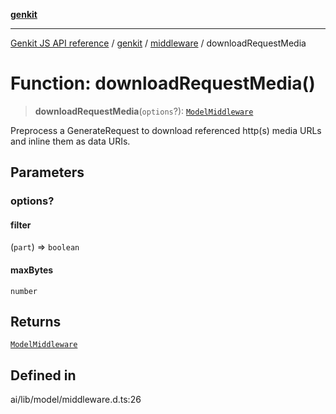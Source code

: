 [**genkit**](../../README.md)

***

[Genkit JS API reference](../../../README.md) / [genkit](../../README.md) / [middleware](../README.md) / downloadRequestMedia

# Function: downloadRequestMedia()

> **downloadRequestMedia**(`options`?): [`ModelMiddleware`](../../model/type-aliases/ModelMiddleware.md)

Preprocess a GenerateRequest to download referenced http(s) media URLs and
inline them as data URIs.

## Parameters

### options?

#### filter

(`part`) => `boolean`

#### maxBytes

`number`

## Returns

[`ModelMiddleware`](../../model/type-aliases/ModelMiddleware.md)

## Defined in

ai/lib/model/middleware.d.ts:26
